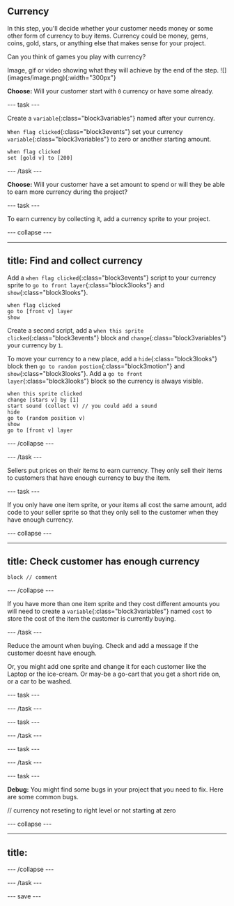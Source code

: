 ## Currency

<div style="display: flex; flex-wrap: wrap">
<div style="flex-basis: 200px; flex-grow: 1; margin-right: 15px;">
In this step, you'll decide whether your customer needs money or some other form of currency to buy items. Currency could be money, gems, coins, gold, stars, or anything else that makes sense for your project. 

Can you think of games you play with currency?
</div>
<div>
Image, gif or video showing what they will achieve by the end of the step. ![](images/image.png){:width="300px"}
</div>
</div>

**Choose:** Will your customer start with `0` currency or have some already. 

--- task ---

Create a `variable`{:class="block3variables"} named after your currency.

`When flag clicked`{:class="block3events"} set your currency `variable`{:class="block3variables"} to zero or another starting amount. 

```blocks3
when flag clicked
set [gold v] to [200]
```

--- /task ---

**Choose:** Will your customer have a set amount to spend or will they be able to earn more currency during the project?

--- task ---

To earn currency by collecting it, add a currency sprite to your project.

--- collapse ---

---
title: Find and collect currency
---

Add a `when flag clicked`{:class="block3events"} script to your currency sprite to `go to front layer`{:class="block3looks"} and `show`{:class="block3looks"}. 

```blocks3
when flag clicked
go to [front v] layer
show
```

Create a second script, add a `when this sprite clicked`{:class="block3events"} block and `change`{:class="block3variables"} your currency by `1`. 

To move your currency to a new place, add a `hide`{:class="block3looks"} block then `go to random postion`{:class="block3motion"} and `show`{:class="block3looks"}. Add a `go to front layer`{:class="block3looks"} block so the currency is always visible.

```blocks3
when this sprite clicked
change [stars v] by [1] 
start sound (collect v) // you could add a sound
hide
go to (random position v)
show
go to [front v] layer 
```

--- /collapse ---

--- /task ---

Sellers put prices on their items to earn currency. They only sell their items to customers that have enough currency to buy the item. 

--- task ---

If you only have one item sprite, or your items all cost the same amount, add code to your seller sprite so that they only sell to the customer when they have enough currency.

--- collapse ---

---
title: Check customer has enough currency
---

```blocks3
block // comment
```

--- /collapse ---

If you have more than one item sprite and they cost different amounts you will need to create a `variable`{:class="block3variables"} named `cost` to store the cost of the item the customer is currently buying.

--- /task ---


Reduce the amount when buying.
Check and add a message if the customer doesnt have enough. 


Or, you might add one sprite and change it for each customer like the Laptop or the ice-cream. Or may-be a go-cart that you get a short ride on, or a car to be washed.

--- task ---



--- /task ---

--- task ---

--- /task ---

--- task ---

--- /task ---

--- task ---

**Debug:** You might find some bugs in your project that you need to fix. Here are some common bugs.


// currency not reseting to right level or not starting at zero

--- collapse ---

---
title: 
---



--- /collapse ---

--- /task ---

--- save ---